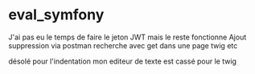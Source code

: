 # eval_symfony

J'ai pas eu le temps de faire le jeton JWT mais le reste fonctionne Ajout suppression via postman recherche avec get dans une page twig etc 

désolé pour l'indentation mon editeur de texte est cassé pour le twig
